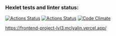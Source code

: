 ### Hexlet tests and linter status:
[![Actions Status](https://github.com/mclyalin/frontend-project-lvl3/workflows/hexlet-check/badge.svg)](https://github.com/mclyalin/frontend-project-lvl3/actions)
[![Actions Status](https://github.com/mclyalin/frontend-project-lvl3/actions/workflows/nodejs.yml/badge.svg)](https://github.com/mclyalin/frontend-project-lvl3/actions/workflows/nodejs.yml)
[![Code Climate](https://api.codeclimate.com/v1/badges/5ce0f16e79fe03e28abd/maintainability)](https://codeclimate.com/github/mclyalin/frontend-project-lvl3/maintainability)

https://frontend-project-lvl3.mclyalin.vercel.app/
